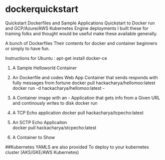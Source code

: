 # dockerquickstart

Quickstart Dockerfiles and Sample Applications 
Quickstart to Docker run and GCP/Azure/AWS Kubernetes Engine deployments
I built these for training folks and thought would be useful make these available generally.

A bunch of Dockerfiles Their contents for docker and container beginners or simply to have fun.

Instructions for Ubuntu :
   apt-get install docker-ce

1. A Sample Helloworld Container

2. An Dockerfile and codes Web App Container that sends responds with fully messages from fortune
        docker pull hackacharya/hellomoo:latest
        docker run -d hackacharya/hellomoo:latest -
        
2. A Container image with an - Application that gets info from a Given URL and continously writes to disk
        docker run
        
3. A TCP Echo application
        docker pull hackacharya/tcpecho:latest

4. An SCTP Echo Applicaiton  
        docker pull hackacharya/stcpecho:latest
        
5. A Container to Show 


##Kubernetes YAMLS are also provided 
To deploy to your kubernetes cluster (AKS/GKE/AWS Kubernetes)

        

